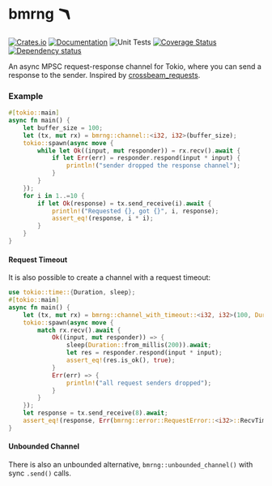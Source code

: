 # bmrng 🪃

[![Crates.io](https://img.shields.io/crates/v/bmrng)](https://crates.io/crates/bmrng)
[![Documentation](https://docs.rs/bmrng/badge.svg)](https://docs.rs/bmrng)
![Unit Tests](https://github.com/oguzbilgener/bmrng/workflows/Unit%20Tests/badge.svg)
[![Coverage Status](https://coveralls.io/repos/github/oguzbilgener/bmrng/badge.svg)](https://coveralls.io/github/oguzbilgener/bmrng)
[![Dependency status](https://deps.rs/repo/github/oguzbilgener/bmrng/status.svg)](https://deps.rs/repo/github/oguzbilgener/bmrng/status.svg)

An async MPSC request-response channel for Tokio, where you can send a response to the sender.
Inspired by [crossbeam_requests](https://docs.rs/crate/crossbeam_requests).

### Example


```rust
#[tokio::main]
async fn main() {
    let buffer_size = 100;
    let (tx, mut rx) = bmrng::channel::<i32, i32>(buffer_size);
    tokio::spawn(async move {
        while let Ok((input, mut responder)) = rx.recv().await {
            if let Err(err) = responder.respond(input * input) {
                println!("sender dropped the response channel");
            }
        }
    });
    for i in 1..=10 {
        if let Ok(response) = tx.send_receive(i).await {
            println!("Requested {}, got {}", i, response);
            assert_eq!(response, i * i);
        }
    }
}
```

#### Request Timeout

It is also possible to create a channel with a request timeout:

```rust
use tokio::time::{Duration, sleep};
#[tokio::main]
async fn main() {
    let (tx, mut rx) = bmrng::channel_with_timeout::<i32, i32>(100, Duration::from_millis(100));
    tokio::spawn(async move {
        match rx.recv().await {
            Ok((input, mut responder)) => {
                sleep(Duration::from_millis(200)).await;
                let res = responder.respond(input * input);
                assert_eq!(res.is_ok(), true);
            }
            Err(err) => {
                println!("all request senders dropped");
            }
        }
    });
    let response = tx.send_receive(8).await;
    assert_eq!(response, Err(bmrng::error::RequestError::<i32>::RecvTimeoutError));
}
```

#### Unbounded Channel

There is also an unbounded alternative, `bmrng::unbounded_channel()` with sync `.send()` calls.